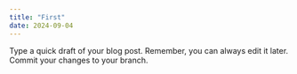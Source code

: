 ```yaml
---
title: "First"
date: 2024-09-04
---
```


Type a quick draft of your blog post. Remember, you can always edit it later.
Commit your changes to your branch.
